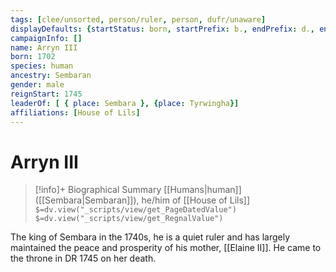 ```yaml
---
tags: [clee/unsorted, person/ruler, person, dufr/unaware]
displayDefaults: {startStatus: born, startPrefix: b., endPrefix: d., endStatus: died}
campaignInfo: []
name: Arryn III
born: 1702
species: human
ancestry: Sembaran
gender: male
reignStart: 1745
leaderOf: [ { place: Sembara }, {place: Tyrwingha}]
affiliations: [House of Lils]
---
```

# Arryn III
>[!info]+ Biographical Summary
>[[Humans|human]]  ([[Sembara|Sembaran]]), he/him of [[House of Lils]]
>`$=dv.view("_scripts/view/get_PageDatedValue")`
>`$=dv.view("_scripts/view/get_RegnalValue")`

The king of Sembara in the 1740s, he is a quiet ruler and has largely maintained the peace and prosperity of his mother, [[Elaine II]]. He came to the throne in DR 1745 on her death.
